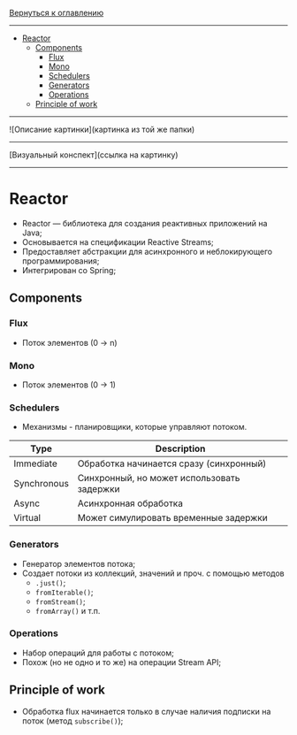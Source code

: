 [Вернуться к оглавлению](https://github.com/engine-it-in/different-level-task/blob/main/README.md)
***
* [Reactor](#reactor)
  * [Components](#components)
    * [Flux](#flux)
    * [Mono](#mono)
    * [Schedulers](#schedulers)
    * [Generators](#generators)
    * [Operations](#operations)
  * [Principle of work](#principle-of-work)
***
![Описание картинки](картинка из той же папки)
***
[Визуальный конспект](ссылка на картинку)
***

# Reactor

* Reactor — библиотека для создания реактивных приложений на Java; 
* Основывается на спецификации Reactive Streams; 
* Предоставляет абстракции для асинхронного и неблокирующего программирования; 
* Интегрирован со Spring;

## Components

### Flux

* Поток элементов (0 -> n)

### Mono

* Поток элементов (0 -> 1)

### Schedulers
* Механизмы - планировщики, которые управляют потоком.

| Type        | Description                                |
|-------------|--------------------------------------------|
| Immediate   | Обработка начинается сразу (синхронный)    |
| Synchronous | Синхронный, но может использовать задержки |
| Async       | Асинхронная обработка                      |
| Virtual     | Может симулировать временные задержки      |

### Generators

* Генератор элементов потока; 
* Создает потоки из коллекций, значений и проч. с помощью методов 
  * `.just()`; 
  * `fromIterable()`;
  * `fromStream()`; 
  * `fromArray()` и т.п.

### Operations

* Набор операций для работы с потоком; 
* Похож (но не одно и то же) на операции Stream API;

## Principle of work

* Обработка flux начинается только в случае наличия подписки на поток (метод `subscribe()`);